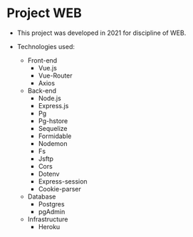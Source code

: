 # Project WEB

- This project was developed in 2021 for discipline of WEB.

- Technologies used: 
    - Front-end
        - Vue.js
        - Vue-Router
        - Axios
    - Back-end 
        - Node.js
        - Express.js
        - Pg
        - Pg-hstore
        - Sequelize
        - Formidable
        - Nodemon
        - Fs
        - Jsftp
        - Cors
        - Dotenv
        - Express-session
        - Cookie-parser
    - Database
        - Postgres
        - pgAdmin
    - Infrastructure
        - Heroku
    
